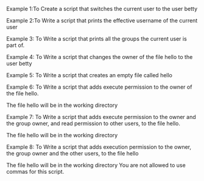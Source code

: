Example 1:To Create a script that switches the current user to the user betty

Example 2:To Write a script that prints the effective username of the current user

Example 3: To Write a script that prints all the groups the current user is part of.

Example 4: To Write a script that changes the owner of the file hello to the user betty

Example 5: To Write a script that creates an empty file called hello

Example 6: To Write a script that adds execute permission to the owner of the file hello.

The file hello will be in the working directory

Example 7: To Write a script that adds execute permission to the owner and the group owner, and read permission to other users, to the file hello.

The file hello will be in the working directory

Example 8: To Write a script that adds execution permission to the owner, the group owner and the other users, to the file hello

The file hello will be in the working directory You are not allowed to use commas for this script.